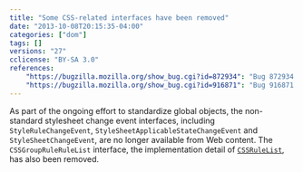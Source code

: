 ```yaml
---
title: "Some CSS-related interfaces have been removed"
date: "2013-10-08T20:15:35-04:00"
categories: ["dom"]
tags: []
versions: "27"
cclicense: "BY-SA 3.0"
references:
    "https://bugzilla.mozilla.org/show_bug.cgi?id=872934": "Bug 872934 – convert style sheet change event interfaces to Web IDL and stick [NoInterfaceObject] on them"
    "https://bugzilla.mozilla.org/show_bug.cgi?id=916871": "Bug 916871 – Remove classinfo bits for CSSGroupRuleRuleList"
---
```

As part of the ongoing effort to standardize global objects, the non-standard stylesheet change event interfaces, including `StyleRuleChangeEvent`, `StyleSheetApplicableStateChangeEvent` and `StyleSheetChangeEvent`, are no longer available from Web content. The `CSSGroupRuleRuleList` interface, the implementation detail of [`CSSRuleList`](https://developer.mozilla.org/en-US/docs/Web/API/CSSRuleList), has also been removed.
